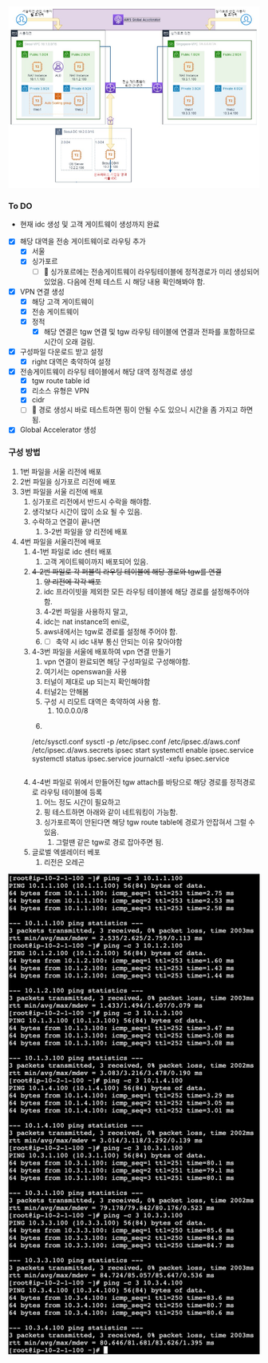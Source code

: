 ![](./test1.jpeg)

### To DO

- 현재 idc 생성 및 고객 게이트웨이 생성까지 완료

- [x] 해당 대역을 전송 게이트웨이로 라우팅 추가
  - [x] 서울
  - [x] 싱가포르
    - [ ] 📌 싱가포르에는 전송게이트웨이 라우팅테이블에 정적경로가 미리 생성되어있었음. 다음에 전체 테스트 시 해당 내용 확인해봐야 함.
- [x] VPN 연결 생성
  - [x] 해당 고객 게이트웨이
  - [x] 전송 게이트웨이
  - [x] 정적
    - [x] 해당 연결은 tgw 연결 및 tgw 라우팅 테이블에 연결과 전파를 포함하므로 시간이 오래 걸림.
- [x] 구성파일 다운로드 받고 설정
  - [x] right 대역은 축약하여 설정
- [x] 전송게이트웨이 라우팅 테이블에서 해당 대역 정적경로 생성
  - [x] tgw route table id
  - [x] 리소스 유형은 VPN
  - [x] cidr
  - [ ] 📌 경로 생성시 바로 테스트하면 핑이 안될 수도 있으니 시간을 좀 가지고 하면 됨. 
- [x] Global Accelerator 생성

### 구성 방법
1. 1번 파일을 서울 리전에 배포
2. 2번 파일을 싱가포르 리전에 배포
3. 3번 파일을 서울 리전에 배포
   1. 싱가포르 리전에서 반드시 수락을 해야함.
   2. 생각보다 시간이 많이 소요 될 수 있음.
   3. 수락하고 연결이 끝나면 
      1. 3-2번 파일을 양 리전에 배포
4. 4번 파일을 서울리전에 배포
   1. 4-1번 파일로 idc 센터 배포
      1. 고객 게이트웨이까지 배포되어 있음.
   2. ~~4-2번 파일로 각 퍼블릭 라우팅 테이블에 해당 경로와 tgw를 연결~~
      1. ~~양 리전에 각각 배포~~
      2. idc 프라이빗을 제외한 모든 라우팅 테이블에 해당 경로를 설정해주어야 함.
      3. 4-2번 파일을 사용하지 말고,
      4. idc는 nat instance의 eni로,
      5. aws내에서는 tgw로 경로를 설정해 주어야 함.
      6. - [ ] 축약 시 idc 내부 통신 안되는 이유 찾아야함
   3. 4-3번 파일을 서울에 배포하여 vpn 연결 만들기
      1. vpn 연결이 완료되면 해당 구성파일로 구성해야함.
      2. 여기서는 openswan을 사용
      3. 터널이 제대로 up 되는지 확인해야함
      4. 터널2는 안해봄
      5. 구성 시 리모트 대역은 축약하여 사용 함.
         1. 10.0.0.0/8
      6. ```
      /etc/sysctl.conf
      sysctl -p
      /etc/ipsec.conf
      /etc/ipsec.d/aws.conf
      /etc/ipsec.d/aws.secrets
      ipsec start
      systemctl enable ipsec.service
      systemctl status ipsec.service
      journalctl -xefu ipsec.service
      ```
   4. 4-4번 파일로 위에서 만들어진 tgw attach를 바탕으로 해당 경로를 정적경로로 라우팅 테이블에 등록
      1. 어느 정도 시간이 필요하고
      2. 핑 테스트하면 아래와 같이 네트워킹이 가능함.
      3. 싱가포르쪽이 안된다면 해당 tgw route table에 경로가 안잡혀서 그럴 수 있음.
         1. 그럴땐 같은 tgw로 경로 잡아주면 됨.
   5. 글로벌 엑셀레이터 베포
      1. 리전은 오레곤

![](./full-networking.png)